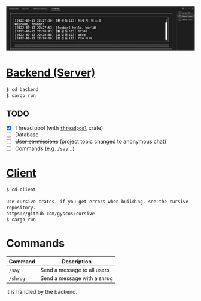 <div align="center">
    <img src="./preview.png" alt="Preview">
</div>

# [Backend (Server)](./backend)

```console
$ cd backend
$ cargo run
```

## TODO

-   [x] Thread pool (with [`threadpool`](https://crates.io/crates/threadpool) crate)
-   [ ] Database
-   [ ] ~~User permissions~~ (project topic changed to anonymous chat)
-   [ ] Commands (e.g. `/say` ..)

# [Client](./client)

```console
$ cd client

Use cursive crates. if you get errors when building, see the cursive repository.
https://github.com/gyscos/cursive
$ cargo run
```

# Commands

| Command  | Description                 |
| -------- | --------------------------- |
| `/say`   | Send a message to all users |
| `/shrug` | Send a message with a shrug |

it is handled by the backend.
